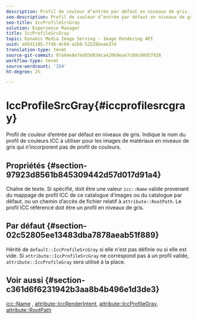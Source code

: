 ```yaml
---
description: Profil de couleur d’entrée par défaut en niveaux de gris. Indique le nom du profil de couleurs ICC à utiliser pour les images de matériaux en niveaux de gris qui n’incorporent pas de profil de couleurs.
seo-description: Profil de couleur d’entrée par défaut en niveaux de gris. Indique le nom du profil de couleurs ICC à utiliser pour les images de matériaux en niveaux de gris qui n’incorporent pas de profil de couleurs.
seo-title: IccProfileSrcGray
solution: Experience Manager
title: IccProfileSrcGray
topic: Dynamic Media Image Serving - Image Rendering API
uuid: e05d1185-ffd6-4c04-a2b8-52228beae37d
translation-type: tm+mt
source-git-commit: 97a84e8e7edd3d834ca42069eae7c09c00d57938
workflow-type: tm+mt
source-wordcount: '154'
ht-degree: 2%

---
```



# IccProfileSrcGray{#iccprofilesrcgray}

Profil de couleur d’entrée par défaut en niveaux de gris. Indique le nom du profil de couleurs ICC à utiliser pour les images de matériaux en niveaux de gris qui n’incorporent pas de profil de couleurs.

## Propriétés {#section-97923d8561b845309442d57d017d91a4}

Chaîne de texte. Si spécifié, doit être une valeur `icc::Name` valide provenant du mappage de profil ICC de ce catalogue d’images ou du catalogue par défaut, ou un chemin d’accès de fichier relatif à `attribute::RootPath`. Le profil ICC référencé doit être un profil en niveaux de gris.

## Par défaut {#section-02c52805ee13483dba7878aeab51f889}

Hérité de `default::IccProfileSrcGray` si elle n&#39;est pas définie ou si elle est vide. Si `attribute::IccProfileSrcGray` ne correspond pas à un profil valide, `attribute::IccProfileGray` sera utilisé à la place.

## Voir aussi {#section-c361d6f6231942b3aa8b4b496e1d3de3}

[icc::Name](../../../../../ir-api/material-cat/image-rendering-api-ref/c-ir-material-catalog/c-ir-icc-profile-map-reference/r-ir-name-icc.md#reference-7a293ede360e433782575f8f6a562ac2) ,  [attribute::IccRenderIntent](../../../../../ir-api/material-cat/image-rendering-api-ref/c-ir-material-catalog/c-ir-attributes-reference/r-ir-iccrenderintent.md#reference-3b80b7a4c25545a593c5076f318b5c40),  [attribute::IccProfileGray](../../../../../ir-api/material-cat/image-rendering-api-ref/c-ir-material-catalog/c-ir-attributes-reference/r-ir-iccprofilegray.md#reference-712f1d0dcca748df9aaf495681bb39e6),  [attribute::RootPath](../../../../../ir-api/material-cat/image-rendering-api-ref/c-ir-material-catalog/c-ir-attributes-reference/r-ir-rootpath.md#reference-a4d7c96b62e14fcbad1740c702f160f3)
